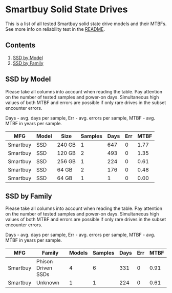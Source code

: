 Smartbuy Solid State Drives
===========================

This is a list of all tested Smartbuy solid state drive models and their MTBFs. See
more info on reliability test in the [README](https://github.com/bsdhw/SMART).

Contents
--------

1. [ SSD by Model  ](#ssd-by-model)
2. [ SSD by Family ](#ssd-by-family)

SSD by Model
------------

Please take all columns into account when reading the table. Pay attention on the
number of tested samples and power-on days. Simultaneous high values of both MTBF
and errors are possible if only rare drives in the subset encounter errors.

Days - avg. days per sample,
Err  - avg. errors per sample,
MTBF - avg. MTBF in years per sample.

| MFG       | Model              | Size   | Samples | Days  | Err   | MTBF |
|-----------|--------------------|--------|---------|-------|-------|------|
| Smartbuy  | SSD                | 240 GB | 1       | 647   | 0     | 1.77   |
| Smartbuy  | SSD                | 120 GB | 2       | 493   | 0     | 1.35   |
| Smartbuy  | SSD                | 256 GB | 1       | 224   | 0     | 0.61   |
| Smartbuy  | SSD                | 64 GB  | 2       | 176   | 0     | 0.48   |
| Smartbuy  | SSD                | 64 GB  | 1       | 1     | 0     | 0.00   |

SSD by Family
-------------

Please take all columns into account when reading the table. Pay attention on the
number of tested samples and power-on days. Simultaneous high values of both MTBF
and errors are possible if only rare drives in the subset encounter errors.

Days - avg. days per sample,
Err  - avg. errors per sample,
MTBF - avg. MTBF in years per sample.

| MFG       | Family                 | Models | Samples | Days  | Err   | MTBF |
|-----------|------------------------|--------|---------|-------|-------|------|
| Smartbuy  | Phison Driven SSDs     | 4      | 6       | 331   | 0     | 0.91   |
| Smartbuy  | Unknown                | 1      | 1       | 224   | 0     | 0.61   |

